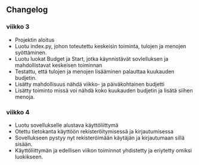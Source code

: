 ## Changelog

### viikko 3

- Projektin aloitus
- Luotu index.py, johon toteutettu keskeisin toiminta, tulojen ja menojen syöttäminen.
- Luotu luokat Budget ja Start, jotka käynnistävät sovlelluksen ja mahdollistavat keskeisen toiminnan
- Testattu, että tulojen ja menojen lisääminen palauttaa kuukauden budjetin.
- Lisätty mahdollisuus nähdä viikko- ja päiväkohtainen budjetti
- Lisätty toiminto missä voi nähdä koko kuukauden budjetin ja lisätä siihen menoja.

### viikko 4

- Luotu sovellukselle alustava käyttöliittymä
- Otettu tietokanta käyttöön rekisteröitymisessä ja kirjautumisessa
- Sovellukseen pystyy nyt rekisteröimään käytäjän ja kirjautumaan sillä sisään.
- Käyttöliittymän ja edellisen viikon toiminnot yhdistetty ja eriytetty omiksi luokikseen. 
